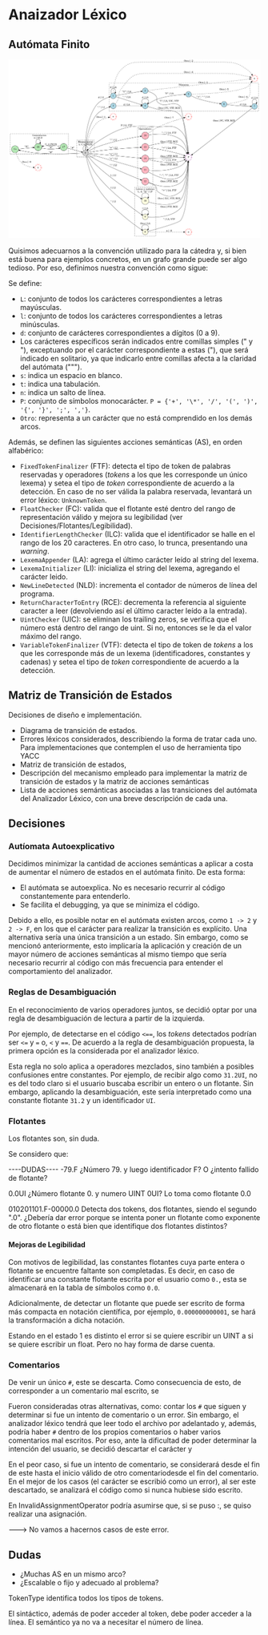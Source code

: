 # Anaizador Léxico

## Autómata Finito

![Finite Automatom](../diagrams/finiteAutomatom.png)

Quisimos adecuarnos a la convención utilizado para la cátedra y, si bien está buena para ejemplos concretos, en un grafo grande puede ser algo tedioso. Por eso, definimos nuestra convención como sigue:

Se define:

- `L`: conjunto de todos los carácteres correspondientes a letras mayúsculas.
- `l`: conjunto de todos los carácteres correspondientes a letras minúsculas.
- `d`: conjunto de carácteres correspondientes a dígitos (0 a 9).
- Los carácteres específicos serán indicados entre comillas simples (" y "), exceptuando por el carácter correspondiente a estas ("), que será indicado en solitario, ya que indicarlo entre comillas afecta a la claridad del autómata (""").
- `s`: indica un espacio en blanco.
- `t`: indica una tabulación.
- `n`: indica un salto de línea.
- `P`: conjunto de símbolos monocarácter. `P = {'+', '\*', '/', '(', ')', '{', '}', ';', ','}`.
- `Otro`: representa a un carácter que no está comprendido en los demás arcos.

Además, se definen las siguientes acciones semánticas (AS), en orden alfabérico:

- `FixedTokenFinalizer` (FTF): detecta el tipo de token de palabras reservadas y operadores (_tokens_ a los que les corresponde un único lexema) y setea el tipo de _token_ correspondiente de acuerdo a la detección. En caso de no ser válida la palabra reservada, levantará un error léxico: `UnknownToken`.
- `FloatChecker` (FC): valida que el flotante esté dentro del rango de representación válido y mejora su legibilidad (ver Decisiones/Flotantes/Legibilidad).
- `IdentifierLengthChecker` (ILC): valida que el identificador se halle en el rango de los 20 caracteres. En otro caso, lo trunca, presentando una _warning_.
- `LexemaAppender` (LA): agrega el último carácter leído al string del lexema.
- `LexemaInitializer` (LI): inicializa el string del lexema, agregando el carácter leido.
- `NewLineDetected` (NLD): incrementa el contador de números de línea del programa.
- `ReturnCharacterToEntry` (RCE): decrementa la referencia al siguiente caracter a leer (devolviendo así el último caracter leído a la entrada).
- `UintChecker` (UIC): se eliminan los trailing zeros, se verifica que el número está dentro del rango de uint. Si no, entonces se le da el valor máximo del rango.
- `VariableTokenFinalizer` (VTF): detecta el tipo de token de _tokens_ a los que les corresponde más de un lexema (identificadores, constantes y cadenas) y setea el tipo de _token_ correspondiente de acuerdo a la detección.

## Matriz de Transición de Estados

Decisiones de diseño e implementación.

- Diagrama de transición de estados.
- Errores léxicos considerados, describiendo la forma de tratar cada uno.
  Para implementaciones que contemplen el uso de herramienta tipo YACC
- Matriz de transición de estados,
- Descripción del mecanismo empleado para implementar la matriz de transición de estados y la matriz de acciones
  semánticas
- Lista de acciones semánticas asociadas a las transiciones del autómata del Analizador Léxico, con una breve
  descripción de cada una.

## Decisiones

### Autíomata Autoexplicativo

Decidimos minimizar la cantidad de acciones semánticas a aplicar a costa de aumentar el número de estados en el autómata finito. De esta forma:

- El autómata se autoexplica. No es necesario recurrir al código constantemente para entenderlo.
- Se facilita el debugging, ya que se minimiza el código.

Debido a ello, es posible notar en el autómata existen arcos, como `1 -> 2` y `2 -> F`, en los que el carácter para realizar la transición es explícito. Una alternativa sería una única transición a un estado. Sin embargo, como se mencionó anteriormente, esto implicaría la aplicación y creación de un mayor número de acciones semánticas al mismo tiempo que sería necesario recurrir al código con más frecuencia para entender el comportamiento del analizador.

### Reglas de Desambiguación

En el reconocimiento de varios operadores juntos, se decidió optar por una regla de desambiguación de lectura a partir de la izquierda.

Por ejemplo, de detectarse en el código `<==`, los _tokens_ detectados podrían ser `<=` y `=` o, `<` y `==`. De acuerdo a la regla de desambiguación propuesta, la primera opción es la considerada por el analizador léxico.

Esta regla no solo aplica a operadores mezclados, sino también a posibles confusiones entre constantes. Por ejemplo, de recibir algo como `31.2UI`, no es del todo claro si el usuario buscaba escribir un entero o un flotante. Sin embargo, aplicando la desambiguación, este sería interpretado como una constante flotante `31.2` y un identificador `UI`.

### Flotantes

Los flotantes son, sin duda.

Se considero que:

----DUDAS----
-79.F ¿Número 79. y luego identificador F? O ¿intento fallido de flotante?

0.0UI ¿Número flotante 0. y numero UINT 0UI? Lo toma como flotante 0.0

010201101.F-00000.0 Detecta dos tokens, dos flotantes, siendo el segundo ".0". ¿Debería dar error porque se intenta poner un flotante como exponente de otro flotante o está bien que identifique dos flotantes distintos?

#### Mejoras de Legibilidad

Con motivos de legibilidad, las constantes flotantes cuya parte entera o flotante se encuentre faltante son completadas. Es decir, en caso de identificar una constante flotante escrita por el usuario como `0.`, esta se almacenará en la tabla de símbolos como `0.0`.

Adicionalmente, de detectar un flotante que puede ser escrito de forma más compacta en notación científica, por ejemplo, `0.000000000001`, se hará la transformación a dicha notación.

Estando en el estado 1 es distinto el error si se quiere escribir un UINT a si se quiere escribir un float. Pero no hay forma de darse cuenta.

### Comentarios

De venir un único `#`, este se descarta. Como consecuencia de esto, de corresponder a un comentario mal escrito, se

Fueron consideradas otras alternativas, como: contar los `#` que siguen y determinar si fue un intento de comentario o un error. Sin embargo, el analizador léxico tendrá que leer todo el archivo por adelantado y, además, podría haber `#` dentro de los propios comentarios o haber varios comentarios mal escritos. Por eso, ante la dificultad de poder determinar la intención del usuario, se decidió descartar el carácter y

En el peor caso, si fue un intento de comentario, se considerará desde el fin de este hasta el inicio válido de otro comentariodesde el fin del comentario. En el mejor de los casos (el carácter se escribió como un error), al ser este descartado, se analizará el código como si nunca hubiese sido escrito.

En InvalidAssignmentOperator podría asumirse que, si se puso :, se quiso realizar una asignación.

---> No vamos a hacernos casos de este error.

## Dudas

- ¿Muchas AS en un mismo arco?
- ¿Escalable o fijo y adecuado al problema?

TokenType identifica todos los tipos de tokens.

El sintáctico, además de poder acceder al token, debe poder acceder a la línea. El semántico ya no va a necesitar el número de línea.

